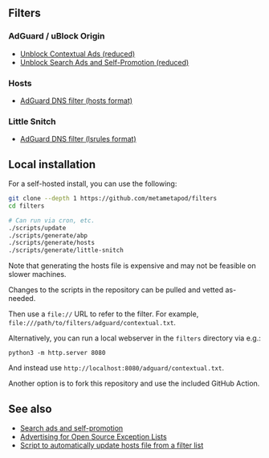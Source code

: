 ## Filters

### AdGuard / uBlock Origin

- [Unblock Contextual Ads (reduced)](https://raw.githubusercontent.com/metametapod/filters/main/adguard/contextual.txt)
- [Unblock Search Ads and Self-Promotion (reduced)](https://raw.githubusercontent.com/metametapod/filters/main/adguard/self-promo.txt)

### Hosts

- [AdGuard DNS filter (hosts format)](https://raw.githubusercontent.com/metametapod/filters/main/adguard/hosts/filter_1.txt)

### Little Snitch

- [AdGuard DNS filter (lsrules format)](https://raw.githubusercontent.com/metametapod/filters/main/adguard/little-snitch/filter_1.json)

## Local installation

For a self-hosted install, you can use the following:

```sh
git clone --depth 1 https://github.com/metametapod/filters
cd filters

# Can run via cron, etc.
./scripts/update
./scripts/generate/abp
./scripts/generate/hosts
./scripts/generate/little-snitch
```

Note that generating the hosts file is expensive and may not be feasible on
slower machines.

Changes to the scripts in the repository can be pulled and vetted as-needed.

Then use a `file://` URL to refer to the filter. For example,
`file:///path/to/filters/adguard/contextual.txt`.

Alternatively, you can run a local webserver in the `filters` directory via
e.g.:

```
python3 -m http.server 8080
```

And instead use `http://localhost:8080/adguard/contextual.txt`.

Another option is to fork this repository and use the included GitHub Action.

## See also

- [Search ads and self-promotion](https://adguard.com/kb/general/ad-filtering/search-ads/)
- [Advertising for Open Source Exception Lists](https://ads-for-open-source.readthedocs.io)
- [Script to automatically update hosts file from a filter list](https://gist.github.com/metametapod/4c4a7a9c888343fc6e722f8ed77aa763)
